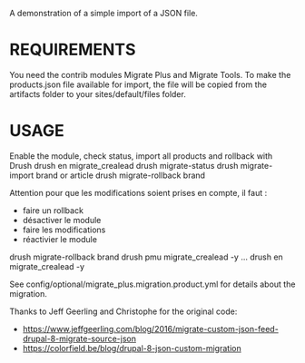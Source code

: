 A demonstration of a simple import of a JSON file.

REQUIREMENTS
============
You need the contrib modules Migrate Plus and Migrate Tools.
To make the products.json file available for import, the file will be copied
from the artifacts folder to your sites/default/files folder.

USAGE
=====
Enable the module, check status, import all products and rollback with Drush
drush en migrate_crealead
drush migrate-status
drush migrate-import brand or article
drush migrate-rollback brand

Attention pour que les modifications soient prises en compte, il faut :
 - faire un rollback
 - désactiver le module
 - faire les modifications
 - réactivier le module

drush migrate-rollback brand
drush pmu migrate_crealead -y
...
drush en migrate_crealead -y

See config/optional/migrate_plus.migration.product.yml for details about the
migration.

Thanks to Jeff Geerling and Christophe for the original code:
- https://www.jeffgeerling.com/blog/2016/migrate-custom-json-feed-drupal-8-migrate-source-json
- https://colorfield.be/blog/drupal-8-json-custom-migration

